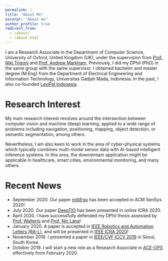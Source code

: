 ```yaml
---
permalink: /
title: "About Me"
excerpt: "About me"
author_profile: true
redirect_from: 
  - /about/
  - /about.html
---
```


I am a Research Associate in the Department of Computer Science, University of Oxford, United Kingdom (UK), under the supervision from [Prof. Niki Trigoni](http://www.cs.ox.ac.uk/people/niki.trigoni/) and [Prof. Andrew Markham](http://www.cs.ox.ac.uk/people/andrew.markham/). Previously, I did my DPhil (PhD) in the same group with the same supervisor. I obtained bachelor and master degree (M.Eng) from the Department of Electrical Engineering and Information Technology, Universitas Gadjah Mada, Indonesia. In the past, I also co-founded [LexiPal Indonesia](http://lexipalindonesia.com).

Research Interest
======
My main research interest revolves around the intersection between computer vision and machine (deep) learning, applied to a wide range of problems including navigation, positioning, mapping, object detection, or semantic segmentation, among others. 

Nevertheless, I am also keen to work in the area of cyber-physical systems which typically combines multi-modal sensor data with AI-based intelligent inference systems. In this area, the downstream application might be applicable in healthcare, smart cities, environmental monitoring, and many others.

Recent News
======
* September 2020. Our paper [milliEgo](https://arxiv.org/abs/2006.02266) has been accepted in ACM SenSys 2020!
* July 2020. Our paper [DeepTIO](https://arxiv.org/abs/1909.07231) has been presented in online ICRA 2020.
* April 2020. I have successfully defended my DPhil thesis assessed by [Prof. Walterio](https://scholar.google.com/citations?user=wzdFhjUAAAAJ&hl=en&oi=ao) and [Prof. Nic Lane](https://scholar.google.com/citations?user=IleoLUgAAAAJ&hl=en&oi=sra)!
* January 2020. A paper is accepted in [IEEE Robotics and Automation Letters (RA-L)](https://www.ieee-ras.org/publications/ra-l), and will be presented in [IEEE ICRA 2020](https://www.icra2020.org/)!
* November 2019. I presented a paper in [IEEE/CVF ICCV 2019](http://iccv2019.thecvf.com/) in Seoul, South Korea.
* October 2019. I will start a new role as a Research Associate in [ACE-OPS](https://gow.epsrc.ukri.org/NGBOViewGrant.aspx?GrantRef=EP/S030832/1) effectively from February 2020.

